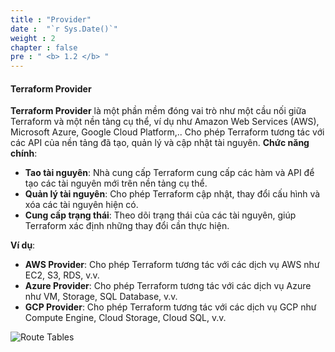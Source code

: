 ```yaml
---
title : "Provider"
date :  "`r Sys.Date()`" 
weight : 2 
chapter : false
pre : " <b> 1.2 </b> "
---
```


#### Terraform Provider



**Terraform Provider** là một phần mềm đóng vai trò như một cầu nối giữa Terraform và một nền tảng cụ thể, ví dụ như Amazon Web Services (AWS), Microsoft Azure, Google Cloud Platform,.. Cho phép Terraform tương tác với các API của nền tảng đã tạo, quản lý và cập nhật tài nguyên.
**Chức năng chính**:
* **Tao tài nguyên**: Nhà cung cấp Terraform cung cấp các hàm và API để tạo các tài nguyên mới trên nền tảng cụ thể.
* **Quản lý tài nguyên**: Cho phép Terraform cập nhật, thay đổi cấu hình và xóa các tài nguyên hiện có.
* **Cung cấp trạng thái**: Theo dõi trạng thái của các tài nguyên, giúp Terraform xác định những thay đổi cần thực hiện. 

 **Ví dụ**:
* **AWS Provider**: Cho phép Terraform tương tác với các dịch vụ AWS như EC2, S3, RDS, v.v.
* **Azure Provider**: Cho phép Terraform tương tác với các dịch vụ Azure như VM, Storage, SQL Database, v.v.
* **GCP Provider**: Cho phép Terraform tương tác với các dịch vụ GCP như Compute Engine, Cloud Storage, Cloud SQL, v.v.

![Route Tables](/images/1-Introduce/terraformproviders.png?featherlight=false&width=30pc)